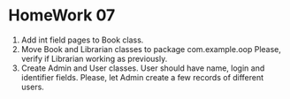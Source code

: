# HomeWork 07

1. Add int field pages to Book class.
2. Move Book and Librarian classes to package com.example.oop
Please, verify if Librarian working as previously.
3. Create Admin and User classes. User should have name, login and identifier fields.
Please, let Admin create a few records of different users.